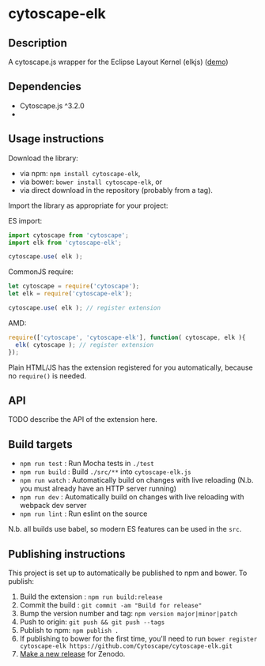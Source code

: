 cytoscape-elk
================================================================================


## Description

A cytoscape.js wrapper for the Eclipse Layout Kernel (elkjs) ([demo](https://Cytoscape.github.io/cytoscape-elk))

## Dependencies

 * Cytoscape.js ^3.2.0
 * <List your dependencies here please>


## Usage instructions

Download the library:
 * via npm: `npm install cytoscape-elk`,
 * via bower: `bower install cytoscape-elk`, or
 * via direct download in the repository (probably from a tag).

Import the library as appropriate for your project:

ES import:

```js
import cytoscape from 'cytoscape';
import elk from 'cytoscape-elk';

cytoscape.use( elk );
```

CommonJS require:

```js
let cytoscape = require('cytoscape');
let elk = require('cytoscape-elk');

cytoscape.use( elk ); // register extension
```

AMD:

```js
require(['cytoscape', 'cytoscape-elk'], function( cytoscape, elk ){
  elk( cytoscape ); // register extension
});
```

Plain HTML/JS has the extension registered for you automatically, because no `require()` is needed.


## API

TODO describe the API of the extension here.


## Build targets

* `npm run test` : Run Mocha tests in `./test`
* `npm run build` : Build `./src/**` into `cytoscape-elk.js`
* `npm run watch` : Automatically build on changes with live reloading (N.b. you must already have an HTTP server running)
* `npm run dev` : Automatically build on changes with live reloading with webpack dev server
* `npm run lint` : Run eslint on the source

N.b. all builds use babel, so modern ES features can be used in the `src`.


## Publishing instructions

This project is set up to automatically be published to npm and bower.  To publish:

1. Build the extension : `npm run build:release`
1. Commit the build : `git commit -am "Build for release"`
1. Bump the version number and tag: `npm version major|minor|patch`
1. Push to origin: `git push && git push --tags`
1. Publish to npm: `npm publish .`
1. If publishing to bower for the first time, you'll need to run `bower register cytoscape-elk https://github.com/Cytoscape/cytoscape-elk.git`
1. [Make a new release](https://github.com/Cytoscape/cytoscape-elk/releases/new) for Zenodo.

